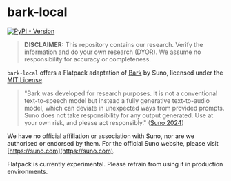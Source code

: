 # bark-local

[![PyPI - Version](https://img.shields.io/pypi/v/flatpack)](https://pypi.org/project/flatpack/)

> **DISCLAIMER:** This repository contains our research. Verify the information and do your own research (DYOR). We assume no responsibility for accuracy or completeness.

`bark-local` offers a Flatpack adaptation of [Bark](https://github.com/suno-ai/bark) by Suno, licensed under the [MIT License](https://github.com/suno-ai/bark/blob/main/LICENSE).

> "Bark was developed for research purposes. It is not a conventional text-to-speech model but instead a fully generative text-to-audio model, which can deviate in unexpected ways from provided prompts. Suno does not take responsibility for any output generated. Use at your own risk, and please act responsibly." ([Suno 2024](https://github.com/suno-ai/bark/blob/main/README.md))

We have no official affiliation or association with Suno, nor are we authorised or endorsed by them. For the official Suno website, please visit [https://suno.com](https://suno.com).

Flatpack is currently experimental. Please refrain from using it in production environments.